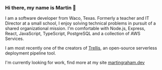 ### Hi there, my name is Martin 👋

I am a software developer from Waco, Texas. Formerly a teacher and IT Director at a small school, I enjoy solving technical problems in pursuit of a shared organizational mission. I'm comfortable with Node.js, Express, React, JavaScript, TypeScript, PostgreSQL and a collection of AWS Services.

I am most recently one of the creators of [Trellis](https://trellis-deployment.github.io/), an open-source serverless deployment pipeline tool.

I'm currently looking for work, find more at my site [martingraham.dev](martingraham.dev)

<!--
**martin-anderson-graham/martin-anderson-graham** is a ✨ _special_ ✨ repository because its `README.md` (this file) appears on your GitHub profile.

Here are some ideas to get you started:

- 🔭 I’m currently working on ...
- 🌱 I’m currently learning ...
- 👯 I’m looking to collaborate on ...
- 🤔 I’m looking for help with ...
- 💬 Ask me about ...
- 📫 How to reach me: ...
- 😄 Pronouns: ...
- ⚡ Fun fact: ...
-->
